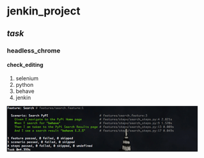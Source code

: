 # jenkin_project
## _task_
### headless_chrome
#### check_editing
1. selenium
2. python
  2. behave
  2. jenkin
 
![logo](https://github.com/Akanksha461/behave_example/blob/master/2017-06-28_1230.png)

